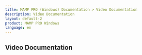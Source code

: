 ```yaml
---
title: MAMP PRO (Windows) Documentation > Video Documentation
description: Video Documentation
layout: default-2
product: MAMP PRO Windows
language: en
---
```


## Video Documentation <i class="fa fa-play-circle-o fa-lg" aria-hidden="true"></i> 


